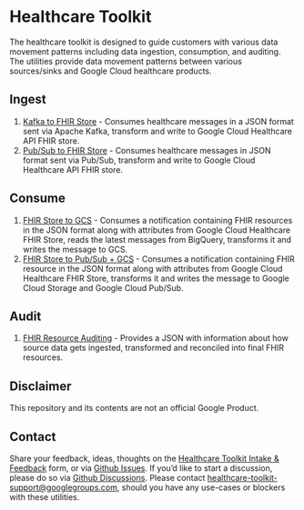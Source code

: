 # Healthcare Toolkit

The healthcare toolkit is designed to guide customers with various data movement patterns including data ingestion, consumption, and auditing. The utilities provide data movement patterns between various sources/sinks and Google Cloud healthcare products. 

## Ingest
1. [Kafka to FHIR Store](https://github.com/GoogleCloudPlatform/healthcare/tree/master/utilities/ingest/dataflow_kafka_to_fhirstore) - Consumes healthcare messages in a JSON format sent via Apache Kafka, transform and write to Google Cloud Healthcare API FHIR store.
2. [Pub/Sub to FHIR Store](https://github.com/GoogleCloudPlatform/healthcare/tree/master/utilities/ingest/dataflow_pubsub_to_fhirstore) - Consumes healthcare messages in JSON format sent via Pub/Sub, transform and write to Google Cloud Healthcare API FHIR store.

## Consume
1. [FHIR Store to GCS](https://github.com/GoogleCloudPlatform/healthcare/tree/master/utilities/consume/dataflow_fhirstore_bq_consume) - Consumes a notification containing FHIR resources in the JSON format along with attributes from Google Cloud Healthcare FHIR Store, reads the latest messages from BigQuery, transforms it and writes the message to GCS.
2. [FHIR Store to Pub/Sub + GCS](https://github.com/GoogleCloudPlatform/healthcare/tree/master/utilities/consume/dataflow_fhirstore_to_gcs_pubsub) - Consumes a notification containing FHIR resource in the JSON format along with attributes from Google Cloud Healthcare FHIR Store, transforms it and writes the message to Google Cloud Storage and Google Cloud Pub/Sub.


## Audit

1. [FHIR Resource Auditing](https://github.com/GoogleCloudPlatform/healthcare/tree/master/utilities/audit/fhir_resources_audit) - Provides a JSON with information about how source data gets ingested, transformed and reconciled into final FHIR resources.


## Disclaimer
This repository and its contents are not an official Google Product.

## Contact
Share your feedback, ideas, thoughts on the [Healthcare Toolkit Intake & Feedback](https://docs.google.com/forms/d/e/1FAIpQLSe9ob8Gmmh-5nQ6WMQH50guBparDgLiCyKzFC9tDyfW-JVH_g/viewform?usp=published_options) form, or via [Github Issues](https://github.com/GoogleCloudPlatform/healthcare/issues). If you’d like to start a discussion, please do so via [Github Discussions](https://github.com/GoogleCloudPlatform/healthcare/discussions). Please contact [healthcare-toolkit-support@googlegroups.com](healthcare-toolkit-support@googlegroups.com), should you have any use-cases or blockers with these utilities.
